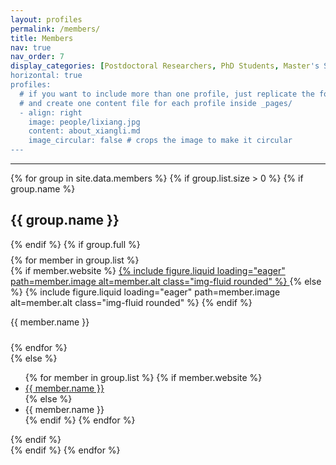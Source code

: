 ```yaml
---
layout: profiles
permalink: /members/
title: Members
nav: true
nav_order: 7
display_categories: [Postdoctoral Researchers, PhD Students, Master's Students, Undergraduate Students, Alumni]
horizontal: true
profiles:
  # if you want to include more than one profile, just replicate the following block
  # and create one content file for each profile inside _pages/
  - align: right
    image: people/lixiang.jpg
    content: about_xiangli.md
    image_circular: false # crops the image to make it circular
---
```


---

<div class="row">
  {% for group in site.data.members %}
    {% if group.list.size > 0 %}
      {% if group.name %}
        <h2>{{ group.name }}</h2>
      {% endif %}
      {% if group.full %}
        <div style="margin-bottom:0.5rem"></div>
        <div class="row row-cols-2 row-cols-sm-3 row-cols-md-4">
          {% for member in group.list %}
            <div class="col text-center">
              {% if member.website %}
                <a target="_blank" href="{{ member.website }}">
                  {% include figure.liquid loading="eager" path=member.image alt=member.alt class="img-fluid rounded" %} 
                </a>
              {% else %}
                {% include figure.liquid loading="eager" path=member.image alt=member.alt class="img-fluid rounded" %} 
              {% endif %}
              <p style="margin-bottom:1.5rem">{{ member.name }}</p>
              <!-- the figure has 1rem vertical margin -->
            </div>
          {% endfor %}
        </div>
      {% else %}
        <div class="w-100"></div>
        <ul>
        {% for member in group.list %}
          {% if member.website %}
            <li><a target="_blank" href="{{ member.website }}">{{ member.name }}</a></li>
          {% else %}
            <li>{{ member.name }}</li>
          {% endif %} 
        {% endfor %}
        </ul>
      {% endif %}
      <br>
    {% endif %}
  {% endfor %}
</div>

